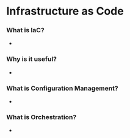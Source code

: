 # Infrastructure as Code

### What is IaC?

- 

### Why is it useful?

- 

### What is Configuration Management?

- 

### What is Orchestration?

- 